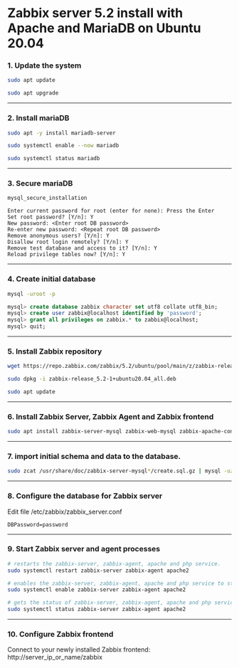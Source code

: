 # Zabbix server 5.2 install with Apache and MariaDB on Ubuntu 20.04

### 1. Update the system

```bash
sudo apt update

sudo apt upgrade
```

------

### 2. Install mariaDB

```bash
sudo apt -y install mariadb-server

sudo systemctl enable --now mariadb

sudo systemctl status mariadb
```

------

### 3. Secure mariaDB

```bash
mysql_secure_installation
```

```
Enter current password for root (enter for none): Press the Enter
Set root password? [Y/n]: Y
New password: <Enter root DB password>
Re-enter new password: <Repeat root DB password>
Remove anonymous users? [Y/n]: Y
Disallow root login remotely? [Y/n]: Y
Remove test database and access to it? [Y/n]: Y
Reload privilege tables now? [Y/n]: Y
```

------

### 4. Create initial database

```bash
mysql -uroot -p
```

```sql
mysql> create database zabbix character set utf8 collate utf8_bin;
mysql> create user zabbix@localhost identified by 'password';
mysql> grant all privileges on zabbix.* to zabbix@localhost;
mysql> quit;
```

------

### 5. Install Zabbix repository

```bash
wget https://repo.zabbix.com/zabbix/5.2/ubuntu/pool/main/z/zabbix-release/zabbix-release_5.2-1+ubuntu20.04_all.deb

sudo dpkg -i zabbix-release_5.2-1+ubuntu20.04_all.deb

sudo apt update
```

------

### 6. Install Zabbix Server, Zabbix Agent and Zabbix frontend

```bash
sudo apt install zabbix-server-mysql zabbix-web-mysql zabbix-apache-conf zabbix-agent
```

------

### 7. import initial schema and data to the database.

```bash
sudo zcat /usr/share/doc/zabbix-server-mysql*/create.sql.gz | mysql -uzabbix -p zabbix
```

------

### 8. Configure the database for Zabbix server

Edit file /etc/zabbix/zabbix_server.conf

```
DBPassword=password
```
------

### 9. Start Zabbix server and agent processes

```bash
# restarts the zabbix-server, zabbix-agent, apache and php service.
sudo systemctl restart zabbix-server zabbix-agent apache2

# enables the zabbix-server, zabbix-agent, apache and php service to start automatically after a reboot.
sudo systemctl enable zabbix-server zabbix-agent apache2

# gets the status of zabbix-server, zabbix-agent, apache and php service.
sudo systemctl status zabbix-server zabbix-agent apache2
```

------

### 10. Configure Zabbix frontend

Connect to your newly installed Zabbix frontend: http://server_ip_or_name/zabbix

